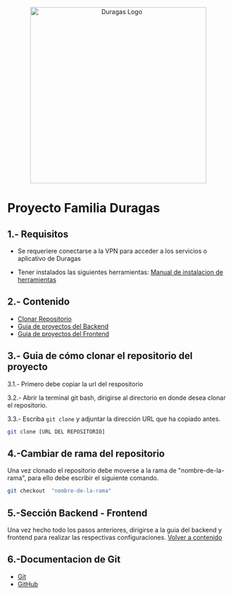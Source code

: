 <p align="center"><a href="#" target="_blank"><img src="https://duragaspromo.com/img/logo.png" width="400" alt="Duragas Logo"></a></p>

# Proyecto Familia Duragas

## 1.- Requisitos

- Se requeriere conectarse a la VPN para acceder a los servicios o aplicativo de Duragas

 - Tener instalados las siguientes herramientas:  [Manual de instalacion de herramientas](https://github.com/JoelBaj/API/blob/main/Herramientas.md)

## 2.- Contenido

- [Clonar Repositorio](#3--guia-de-cómo-clonar-el-repositorio-del-proyecto)
- [Guia de proyectos del Backend](https://github.com/JoelBaj/API/blob/main/backend.md)
- [Guia de proyectos del Frontend](https://github.com/JoelBaj/API/blob/main/frontend.md)

## 3.- Guia de cómo clonar el repositorio del proyecto

3.1.- Primero debe copiar la url del respositorio

3.2.- Abrir la terminal git bash, dirigirse al directorio en donde desea clonar el repositorio.

3.3.- Escriba `git clone` y adjuntar la dirección URL que ha copiado antes.

```bash
git clone [URL DEL REPOSITORIO]
```

## 4.-Cambiar de rama del repositorio

Una vez clonado el repositorio debe moverse a la rama de "nombre-de-la-rama", para ello debe escribir el siguiente comando. 

```bash
git checkout  "nombre-de-la-rama"
```

## 5.-Sección Backend - Frontend
Una vez hecho todo los pasos anteriores, dirigirse a la guia del backend y frontend para realizar las respectivas configuraciones. [Volver a contenido](#2--contenido) 


## 6.-Documentacion de Git
- [Git](https://git-scm.com/docs/git/es)
- [GitHub](https://docs.github.com/es/repositories/creating-and-managing-repositories/cloning-a-repository)

